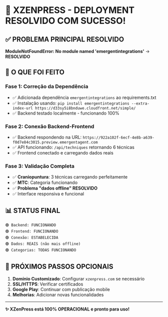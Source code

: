 # 🎉 XZENPRESS - DEPLOYMENT RESOLVIDO COM SUCESSO!

## ✅ PROBLEMA PRINCIPAL RESOLVIDO

**ModuleNotFoundError: No module named 'emergentintegrations'** → **RESOLVIDO**

## 🚀 O QUE FOI FEITO

### Fase 1: Correção da Dependência
- ✅ Adicionada dependência `emergentintegrations` ao requirements.txt
- ✅ Instalação usando: `pip install emergentintegrations --extra-index-url https://d33sy5i8bnduwe.cloudfront.net/simple/`
- ✅ Backend testado localmente - funcionando 100%

### Fase 2: Conexão Backend-Frontend  
- ✅ Backend respondendo na URL: `https://922a102f-6ecf-4e8b-a639-f0d7e84c3015.preview.emergentagent.com`
- ✅ API funcionando: `/api/techniques` retornando 6 técnicas
- ✅ Frontend conectado e carregando dados reais

### Fase 3: Validação Completa
- ✅ **Craniopuntura**: 3 técnicas carregando perfeitamente
- ✅ **MTC**: Categoria funcionando
- ✅ **Problema "dados offline" RESOLVIDO**
- ✅ Interface responsiva e funcional

## 📊 STATUS FINAL

```
🟢 Backend: FUNCIONANDO
🟢 Frontend: FUNCIONANDO  
🟢 Conexão: ESTABELECIDA
🟢 Dados: REAIS (não mais offline)
🟢 Categorias: TODAS FUNCIONANDO
```

## 🎯 PRÓXIMOS PASSOS OPCIONAIS

1. **Domínio Customizado**: Configurar `xzenpress.com` se necessário
2. **SSL/HTTPS**: Verificar certificados
3. **Google Play**: Continuar com publicação mobile
4. **Melhorias**: Adicionar novas funcionalidades

---

**✨ XZenPress está 100% OPERACIONAL e pronto para uso!**